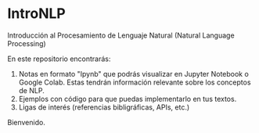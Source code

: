 # IntroNLP
Introducción al  Procesamiento de Lenguaje Natural (Natural Language Processing)

En este repositorio encontrarás:

 1) Notas en formato "Ipynb" que podrás visualizar en Jupyter Notebook o Google Colab. Estas tendrán información relevante sobre los conceptos de NLP.
 2) Ejemplos con código para que puedas implementarlo en tus textos.
 3) Ligas de interés (referencias bibligráficas, APIs, etc.)

Bienvenido.

